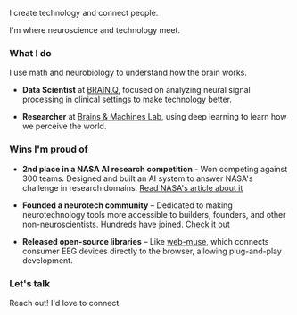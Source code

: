 I create technology and connect people.

I'm where neuroscience and technology meet.


### What I do

I use math and neurobiology to understand how the brain works.

- **Data Scientist** at [BRAIN.Q](https://brainqtech.com/), focused on analyzing neural signal processing in clinical settings to make technology better.

- **Researcher** at [Brains & Machines Lab](https://brainsandmachines.org/), using deep learning to learn how we perceive the world.


### Wins I'm proud of

- **2nd place in a NASA AI research competition** - Won competing against 300 teams. Designed and built an AI system to answer NASA's challenge in research domains. [Read NASA's article about it](https://drivendata.co/blog/ai-assistants-winners)

- **Founded a neurotech community** – Dedicated to making neurotechnology tools more accessible to builders, founders, and other non-neuroscientists. Hundreds have joined. [Check it out](https://www.reddit.com/r/BrainHackersLab/)

- **Released open-source libraries** – Like [web-muse](https://github.com/itayinbarr/web-muse), which connects consumer EEG devices directly to the browser, allowing plug-and-play development.



### Let's talk

Reach out! I'd love to connect.
